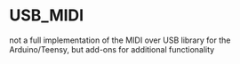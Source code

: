 # USB_MIDI
not a full implementation of the MIDI over USB library for the Arduino/Teensy, but add-ons for additional functionality
